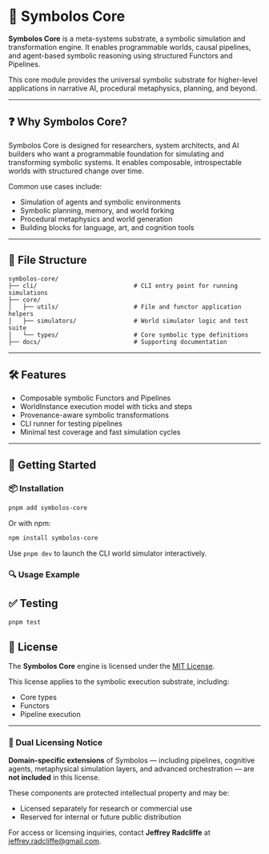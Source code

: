 # 🧠 Symbolos Core

**Symbolos Core** is a meta-systems substrate, a symbolic simulation and transformation engine. It enables programmable worlds, causal pipelines, and agent-based symbolic reasoning using structured Functors and Pipelines.

This core module provides the universal symbolic substrate for higher-level applications in narrative AI, procedural metaphysics, planning, and beyond.

---

## ❓ Why Symbolos Core?

Symbolos Core is designed for researchers, system architects, and AI builders who want a programmable foundation for simulating and transforming symbolic systems. It enables composable, introspectable worlds with structured change over time.

Common use cases include:

- Simulation of agents and symbolic environments
- Symbolic planning, memory, and world forking
- Procedural metaphysics and world generation
- Building blocks for language, art, and cognition tools

---

## 📁 File Structure

```
symbolos-core/
├── cli/                           # CLI entry point for running simulations
├── core/
│   ├── utils/                     # File and functor application helpers
│   ├── simulators/                # World simulator logic and test suite
│   └── types/                     # Core symbolic type definitions
├── docs/                          # Supporting documentation
```

---

## 🛠 Features

- Composable symbolic Functors and Pipelines
- WorldInstance execution model with ticks and steps
- Provenance-aware symbolic transformations
- CLI runner for testing pipelines
- Minimal test coverage and fast simulation cycles

---

## 🚀 Getting Started

### 📦 Installation

```bash
pnpm add symbolos-core
```

Or with npm:

```bash
npm install symbolos-core
```

Use `pnpm dev` to launch the CLI world simulator interactively.

### 🔍 Usage Example

## ✅ Testing

```bash
pnpm test
```

## 🧩 License

The **Symbolos Core** engine is licensed under the [MIT License](./LICENSE).

This license applies to the symbolic execution substrate, including:

- Core types
- Functors
- Pipeline execution

---

### 🔐 Dual Licensing Notice

**Domain-specific extensions** of Symbolos — including pipelines, cognitive agents, metaphysical simulation layers, and advanced orchestration — are **not included** in this license.

These components are protected intellectual property and may be:

- Licensed separately for research or commercial use
- Reserved for internal or future public distribution

For access or licensing inquiries, contact **Jeffrey Radcliffe** at [jeffrey.radcliffe@gmail.com](mailto:jeffrey.radcliffe@gmail.com).
